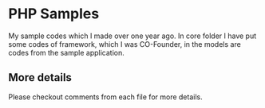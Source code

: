 # PHP Samples

My sample codes which I made over one year ago. In core folder I have put 
some codes of framework, which I was CO-Founder, in the models are codes 
from the sample application.

## More details

Please checkout comments from each file for more details.
